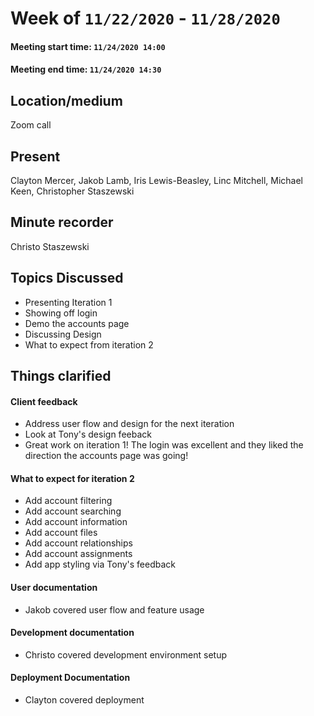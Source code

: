 #  Week of `11/22/2020` - `11/28/2020`
####  Meeting start time: `11/24/2020 14:00`
####  Meeting end time: `11/24/2020 14:30`
##  Location/medium
Zoom call

## Present
Clayton Mercer, Jakob Lamb, Iris Lewis-Beasley, Linc Mitchell, Michael Keen, Christopher Staszewski

## Minute recorder
Christo Staszewski

## Topics Discussed
- Presenting Iteration 1
- Showing off login
- Demo the accounts page
- Discussing Design
- What to expect from iteration 2

## Things clarified
#### Client feedback
- Address user flow and design for the next iteration
- Look at Tony's design feeback
- Great work on iteration 1! The login was excellent and they liked the direction the accounts page was going!
#### What to expect for iteration 2
- Add account filtering
- Add account searching
- Add account information
- Add account files
- Add account relationships
- Add account assignments
- Add app styling via Tony's feedback
#### User documentation
- Jakob covered user flow and feature usage
#### Development documentation
- Christo covered development environment setup
#### Deployment Documentation
- Clayton covered deployment


